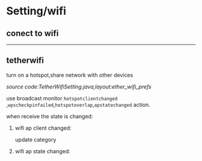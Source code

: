 # Setting/wifi

## conect to wifi

***

## tetherwifi

turn on a hotspot,share network with other devices

*source code:TetherWifiSetting.java,layout:ether_wifi_prefs*

use broadcast monitor `hotspotclientchanged` ,`wpscheckpinfailed`,`hotspotoverlap`,`apstatechanged` action.

when receive the state is changed:

1. wifi ap client changed:

    update category

2. wifi ap state changed:
    
